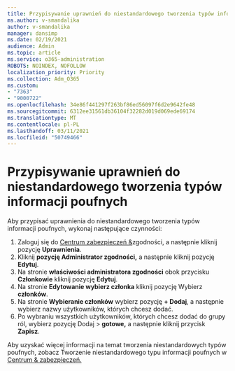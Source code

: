 ```yaml
---
title: Przypisywanie uprawnień do niestandardowego tworzenia typów informacji poufnych
ms.author: v-smandalika
author: v-smandalika
manager: dansimp
ms.date: 02/19/2021
audience: Admin
ms.topic: article
ms.service: o365-administration
ROBOTS: NOINDEX, NOFOLLOW
localization_priority: Priority
ms.collection: Adm_O365
ms.custom:
- "7363"
- "9000722"
ms.openlocfilehash: 34e86f441297f263bf86ed56097f6d2e9642fe48
ms.sourcegitcommit: 6312ee31561db36104f32282d019d069ede69174
ms.translationtype: MT
ms.contentlocale: pl-PL
ms.lasthandoff: 03/11/2021
ms.locfileid: "50749466"
---
```

# <a name="assign-permissions-for-custom-sensitive-information-type-creation"></a>Przypisywanie uprawnień do niestandardowego tworzenia typów informacji poufnych

Aby przypisać uprawnienia do niestandardowego tworzenia typów informacji poufnych, wykonaj następujące czynności:

1. Zaloguj się do [Centrum zabezpieczeń &](https://sip.protection.office.com/)zgodności, a następnie kliknij pozycję **Uprawnienia**.
2. Kliknij **pozycję Administrator zgodności,** a następnie kliknij pozycję **Edytuj**.
3. Na stronie **właściwości administratora zgodności** obok przycisku **Członkowie** kliknij pozycję **Edytuj**.
4. Na stronie **Edytowanie wybierz członka** kliknij pozycję Wybierz **członków**.
5. Na stronie **Wybieranie członków** wybierz pozycję **+ Dodaj**, a następnie wybierz nazwy użytkowników, których chcesz dodać.
6. Po wybraniu wszystkich użytkowników, których chcesz dodać do grupy ról, wybierz pozycję Dodaj > **gotowe,** a następnie kliknij przycisk **Zapisz**.

Aby uzyskać więcej informacji na temat tworzenia niestandardowych typów poufnych, zobacz Tworzenie niestandardowego typu informacji poufnych w [Centrum & zabezpieczeń.](https://docs.microsoft.com/microsoft-365/compliance/create-a-custom-sensitive-information-type)